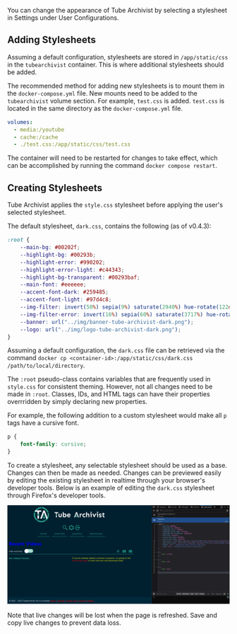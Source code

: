 You can change the appearance of Tube Archivist by selecting a stylesheet in Settings under User Configurations.

## Adding Stylesheets

Assuming a default configuration, stylesheets are stored in `/app/static/css` in the `tubearchivist` container. This is where additional stylesheets should be added.

The recommended method for adding new stylesheets is to mount them in the `docker-compose.yml` file. New mounts need to be added to the `tubearchivist` volume section. For example, `test.css` is added. `test.css` is located in the same directory as the `docker-compose.yml` file.

```yaml
volumes:
  - media:/youtube
  - cache:/cache
  - ./test.css:/app/static/css/test.css
```

The container will need to be restarted for changes to take effect, which can be accomplished by running the command `docker compose restart`.

## Creating Stylesheets

Tube Archivist applies the `style.css` stylesheet before applying the user's selected stylesheet.

The default stylesheet, `dark.css`, contains the following (as of v0.4.3):

```css
:root {
    --main-bg: #00202f;
    --highlight-bg: #00293b;
    --highlight-error: #990202;
    --highlight-error-light: #c44343;
    --highlight-bg-transparent: #00293baf;
    --main-font: #eeeeee;
    --accent-font-dark: #259485;
    --accent-font-light: #97d4c8;
    --img-filter: invert(50%) sepia(9%) saturate(2940%) hue-rotate(122deg) brightness(94%) contrast(90%);
    --img-filter-error: invert(16%) sepia(60%) saturate(3717%) hue-rotate(349deg) brightness(86%) contrast(120%);
    --banner: url("../img/banner-tube-archivist-dark.png");
    --logo: url("../img/logo-tube-archivist-dark.png");
}
```

Assuming a default configuration, the `dark.css` file can be retrieved via the command `docker cp <container-id>:/app/static/css/dark.css /path/to/local/directory`.

The `:root` pseudo-class contains variables that are frequently used in `style.css` for consistent theming. However, not all changes need to be made in `:root`. Classes, IDs, and HTML tags can have their properties overrridden by simply declaring new properties.

For example, the following addition to a custom stylesheet would make all `p` tags have a cursive font.

```css
p {
    font-family: cursive;
}
```

To create a stylesheet, any selectable stylesheet should be used as a base. Changes can then be made as needed. Changes can be previewed easily by editing the existing stylesheet in realtime through your browser's developer tools. Below is an example of editing the `dark.css` stylesheet through Firefox's developer tools.

![TubeArchivist](../assets/stylesheets_example.png)

Note that live changes will be lost when the page is refreshed. Save and copy live changes to prevent data loss.